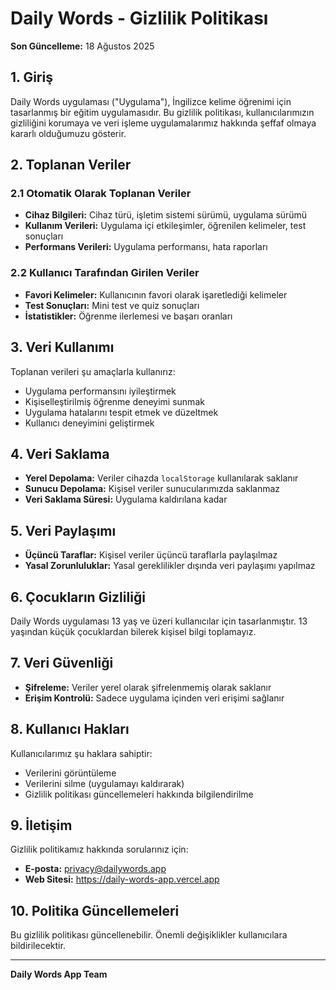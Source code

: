 # Daily Words - Gizlilik Politikası

**Son Güncelleme:** 18 Ağustos 2025

## 1. Giriş

Daily Words uygulaması ("Uygulama"), İngilizce kelime öğrenimi için tasarlanmış bir eğitim uygulamasıdır. Bu gizlilik politikası, kullanıcılarımızın gizliliğini korumaya ve veri işleme uygulamalarımız hakkında şeffaf olmaya kararlı olduğumuzu gösterir.

## 2. Toplanan Veriler

### 2.1 Otomatik Olarak Toplanan Veriler
- **Cihaz Bilgileri:** Cihaz türü, işletim sistemi sürümü, uygulama sürümü
- **Kullanım Verileri:** Uygulama içi etkileşimler, öğrenilen kelimeler, test sonuçları
- **Performans Verileri:** Uygulama performansı, hata raporları

### 2.2 Kullanıcı Tarafından Girilen Veriler
- **Favori Kelimeler:** Kullanıcının favori olarak işaretlediği kelimeler
- **Test Sonuçları:** Mini test ve quiz sonuçları
- **İstatistikler:** Öğrenme ilerlemesi ve başarı oranları

## 3. Veri Kullanımı

Toplanan verileri şu amaçlarla kullanırız:
- Uygulama performansını iyileştirmek
- Kişiselleştirilmiş öğrenme deneyimi sunmak
- Uygulama hatalarını tespit etmek ve düzeltmek
- Kullanıcı deneyimini geliştirmek

## 4. Veri Saklama

- **Yerel Depolama:** Veriler cihazda `localStorage` kullanılarak saklanır
- **Sunucu Depolama:** Kişisel veriler sunucularımızda saklanmaz
- **Veri Saklama Süresi:** Uygulama kaldırılana kadar

## 5. Veri Paylaşımı

- **Üçüncü Taraflar:** Kişisel veriler üçüncü taraflarla paylaşılmaz
- **Yasal Zorunluluklar:** Yasal gereklilikler dışında veri paylaşımı yapılmaz

## 6. Çocukların Gizliliği

Daily Words uygulaması 13 yaş ve üzeri kullanıcılar için tasarlanmıştır. 13 yaşından küçük çocuklardan bilerek kişisel bilgi toplamayız.

## 7. Veri Güvenliği

- **Şifreleme:** Veriler yerel olarak şifrelenmemiş olarak saklanır
- **Erişim Kontrolü:** Sadece uygulama içinden veri erişimi sağlanır

## 8. Kullanıcı Hakları

Kullanıcılarımız şu haklara sahiptir:
- Verilerini görüntüleme
- Verilerini silme (uygulamayı kaldırarak)
- Gizlilik politikası güncellemeleri hakkında bilgilendirilme

## 9. İletişim

Gizlilik politikamız hakkında sorularınız için:
- **E-posta:** privacy@dailywords.app
- **Web Sitesi:** https://daily-words-app.vercel.app

## 10. Politika Güncellemeleri

Bu gizlilik politikası güncellenebilir. Önemli değişiklikler kullanıcılara bildirilecektir.

---

**Daily Words App Team**
